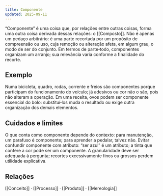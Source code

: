 ```yaml
---
title: Componente
updated: 2025-09-11
---
```


“Componente” é uma coisa que, por relações entre outras coisas, forma uma outra coisa derivada dessas relações: o [[Composto]]. Não é apenas um pedaço arbitrário: é uma parte recortada por um propósito de compreensão ou uso, cuja remoção ou alteração afeta, em algum grau, o modo de ser do conjunto. Em termos de parte‑todo, componentes organizam um arranjo; sua relevância varia conforme a finalidade do recorte.

## Exemplo
Numa bicicleta, quadro, rodas, corrente e freios são componentes porque participam do funcionamento do veículo; já adesivos ou cor não o são, pois não alteram a operação. Em uma receita, ovos podem ser componente essencial do bolo: substituí‑los muda o resultado ou exige outra organização dos demais elementos.

## Cuidados e limites
O que conta como componente depende do contexto: para manutenção, um parafuso é componente; para aprender a pedalar, talvez não. Evitar confundir componente com atributo: “ser azul” é um atributo; a tinta que confere a cor pode ser um componente. A granularidade deve ser adequada à pergunta; recortes excessivamente finos ou grossos perdem utilidade explicativa.

## Relações
[[Conceito]] · [[Processo]] · [[Produto]] · [[Mereologia]]
